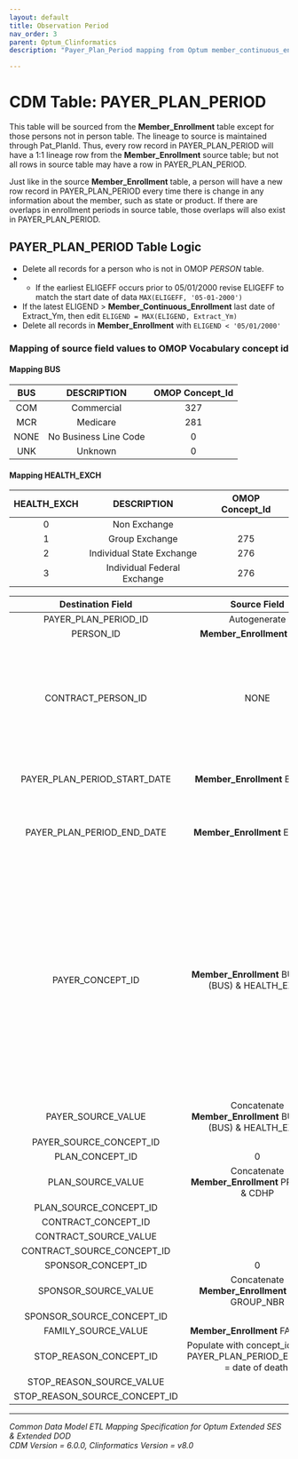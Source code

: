 ```yaml
---
layout: default
title: Observation Period
nav_order: 3
parent: Optum_Clinformatics
description: "Payer_Plan_Period mapping from Optum member_continuous_enrollment table"

---
```


# CDM Table: PAYER_PLAN_PERIOD

This table will be sourced from the **Member_Enrollment** table except for those persons not in person table. The lineage to source is maintained through Pat_PlanId. Thus, every row record in PAYER_PLAN_PERIOD will have a 1:1 lineage row from the **Member_Enrollment** source table; but not all rows in source table may have a row in PAYER_PLAN_PERIOD. 

Just like in the source **Member_Enrollment** table, a person will have a new row record in PAYER_PLAN_PERIOD every time there is change in any information about the member, such as state or product. If there are overlaps in enrollment periods in source table, those overlaps will also exist in PAYER_PLAN_PERIOD.  

## **PAYER_PLAN_PERIOD Table Logic**

- Delete all records for a person who is not in OMOP *PERSON* table.  
- - If the earliest ELIGEFF occurs prior to 05/01/2000 revise ELIGEFF to match the start date of data `MAX(ELIGEFF, '05-01-2000')`
- If the latest ELIGEND > **Member_Continuous_Enrollment** last date of Extract_Ym, then edit `ELIGEND = MAX(ELIGEND, Extract_Ym)`
- Delete all records in **Member_Enrollment** with `ELIGEND < '05/01/2000'`

### **Mapping of source field values to OMOP Vocabulary concept id**

#### **Mapping BUS**
BUS|DESCRIPTION|OMOP Concept_Id
:-----:|:-----:|:-----:
COM|Commercial|327
MCR|Medicare|281
NONE|No Business Line Code|0
UNK|Unknown|0

#### **Mapping HEALTH_EXCH**
HEALTH_EXCH|DESCRIPTION|OMOP Concept_Id
:-----:|:-----:|:-----:
0|Non Exchange|
1|Group Exchange|275
2|Individual State Exchange|276
3|Individual Federal Exchange|276


**Destination Field**|**Source Field**|**Applied Rule**|**Comment**
:-----:|:-----:|:-----:|:-----:
PAYER_PLAN_PERIOD_ID|Autogenerate | | 
PERSON_ID|**Member_Enrollment** PATID| |
CONTRACT_PERSON_ID|NONE|Cannot be generated in Optum DOD/SES|Optum has FAMILY_ID to person's within family. But, it does not indicate which person in the family is the contract holder. 
PAYER_PLAN_PERIOD_START_DATE|**Member_Enrollment** ELIGEFF|Minimum start date of enrollment in a plan.|[See Table Logic](#PAYER_PLAN_PERIOD-Table-Logic)
PAYER_PLAN_PERIOD_END_DATE|**Member_Enrollment** ELIGEND|Maximum end date of a continuous enrollment in a plan.|[See Table Logic](#PAYER_PLAN_PERIOD-Table-Logic)
PAYER_CONCEPT_ID|**Member_Enrollment** BUS_LINE (BUS) & HEALTH_EXCH|[See mapping for BUS](#mapping-bus) [and HEALTH_EXCH](#mapping-HEALTH_EXCH)|Use multi step process to assign concept_id. <br> Check BUS = 'MCR' Yes: assign concept_id. <br> Else, <br> Check if HEALTH_EXCH in (1,2,3) Yes: assign concept_id. <br>Else, <br> Check if BUS = 'COM' Yes: assign concept_id. <br> Else, assign 0 as concept_id. 
PAYER_SOURCE_VALUE|Concatenate **Member_Enrollment** BUS_LINE (BUS) & HEALTH_EXCH||
PAYER_SOURCE_CONCEPT_ID|||
PLAN_CONCEPT_ID|0||
PLAN_SOURCE_VALUE|Concatenate **Member_Enrollment** PRODUCT & CDHP||
PLAN_SOURCE_CONCEPT_ID| | |
CONTRACT_CONCEPT_ID| | |
CONTRACT_SOURCE_VALUE| | |
CONTRACT_SOURCE_CONCEPT_ID| | |
SPONSOR_CONCEPT_ID|0| |
SPONSOR_SOURCE_VALUE|Concatenate **Member_Enrollment** ASO & GROUP_NBR| |
SPONSOR_SOURCE_CONCEPT_ID| | |
FAMILY_SOURCE_VALUE|**Member_Enrollment** FAMILY_ID | |
STOP_REASON_CONCEPT_ID|Populate with concept_id = 352 if PAYER_PLAN_PERIOD_END_DATE = date of death.| |
STOP_REASON_SOURCE_VALUE|| |
STOP_REASON_SOURCE_CONCEPT_ID| | |

---
*Common Data Model ETL Mapping Specification for Optum Extended SES & Extended DOD*
<br>*CDM Version = 6.0.0, Clinformatics Version = v8.0*